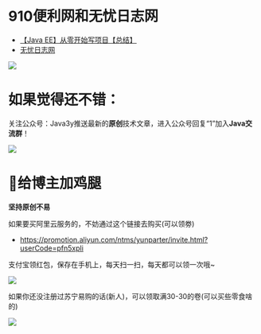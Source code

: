 # 910便利网和无忧日志网 #

- [【Java EE】从零开始写项目【总结】](https://segmentfault.com/a/1190000014102239)
- [无忧日志网](https://github.com/ZhongFuCheng3y/JournalSystem)

![](https://i.imgur.com/PtWjHTo.png)

# 如果觉得还不错： #

关注公众号：Java3y推送最新的**原创**技术文章，进入公众号回复“1”加入**Java交流群**！

![](https://user-gold-cdn.xitu.io/2018/2/28/161dc06a373e4f4d?w=258&h=258&f=jpeg&s=27005)


# :sparkling_heart:给博主加鸡腿 #

**坚持原创不易**


如果要买阿里云服务的，不妨通过这个链接去购买(可以领劵)

- https://promotion.aliyun.com/ntms/yunparter/invite.html?userCode=pfn5xpli


支付宝领红包，保存在手机上，每天扫一扫，每天都可以领一次哦~


![](https://user-gold-cdn.xitu.io/2018/11/18/16726109849ec9ec?w=567&h=852&f=jpeg&s=76745)


如果你还没注册过苏宁易购的话(新人)，可以领取满30-30的卷(可以买些零食啥的)


![](https://user-gold-cdn.xitu.io/2018/11/18/167260c979e2ea85?w=750&h=1204&f=jpeg&s=120180)
